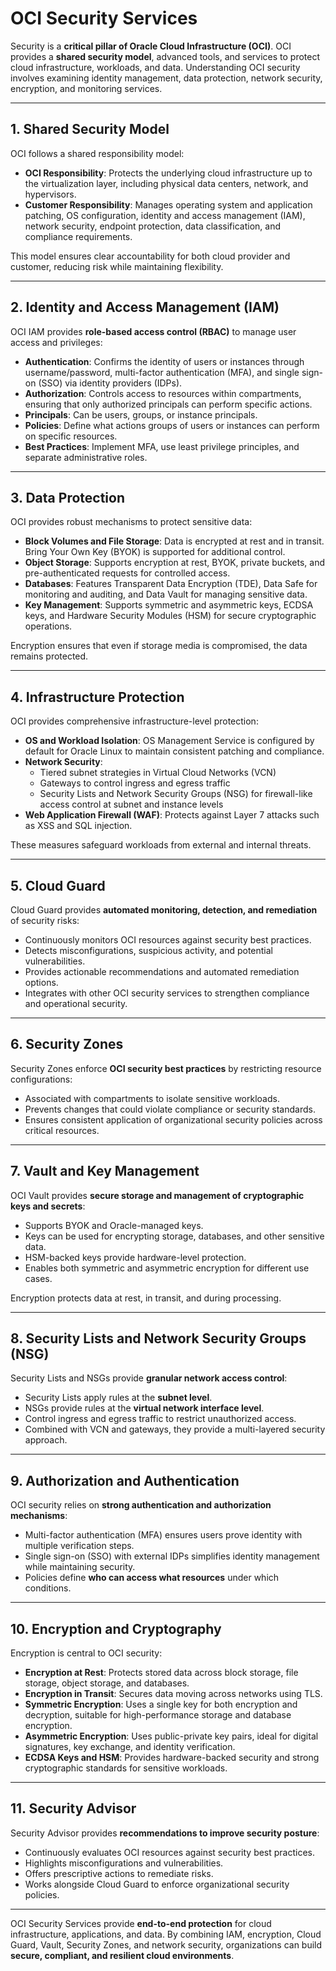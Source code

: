 # OCI Security Services

Security is a **critical pillar of Oracle Cloud Infrastructure (OCI)**. OCI provides a **shared security model**, advanced tools, and services to protect cloud infrastructure, workloads, and data. Understanding OCI security involves examining identity management, data protection, network security, encryption, and monitoring services.

---

## 1. Shared Security Model

OCI follows a shared responsibility model:

- **OCI Responsibility**: Protects the underlying cloud infrastructure up to the virtualization layer, including physical data centers, network, and hypervisors.  
- **Customer Responsibility**: Manages operating system and application patching, OS configuration, identity and access management (IAM), network security, endpoint protection, data classification, and compliance requirements.  

This model ensures clear accountability for both cloud provider and customer, reducing risk while maintaining flexibility.

---

## 2. Identity and Access Management (IAM)

OCI IAM provides **role-based access control (RBAC)** to manage user access and privileges:  

- **Authentication**: Confirms the identity of users or instances through username/password, multi-factor authentication (MFA), and single sign-on (SSO) via identity providers (IDPs).  
- **Authorization**: Controls access to resources within compartments, ensuring that only authorized principals can perform specific actions.  
- **Principals**: Can be users, groups, or instance principals.  
- **Policies**: Define what actions groups of users or instances can perform on specific resources.  
- **Best Practices**: Implement MFA, use least privilege principles, and separate administrative roles.

---

## 3. Data Protection

OCI provides robust mechanisms to protect sensitive data:

- **Block Volumes and File Storage**: Data is encrypted at rest and in transit. Bring Your Own Key (BYOK) is supported for additional control.  
- **Object Storage**: Supports encryption at rest, BYOK, private buckets, and pre-authenticated requests for controlled access.  
- **Databases**: Features Transparent Data Encryption (TDE), Data Safe for monitoring and auditing, and Data Vault for managing sensitive data.  
- **Key Management**: Supports symmetric and asymmetric keys, ECDSA keys, and Hardware Security Modules (HSM) for secure cryptographic operations.  

Encryption ensures that even if storage media is compromised, the data remains protected.

---

## 4. Infrastructure Protection

OCI provides comprehensive infrastructure-level protection:

- **OS and Workload Isolation**: OS Management Service is configured by default for Oracle Linux to maintain consistent patching and compliance.  
- **Network Security**:  
  - Tiered subnet strategies in Virtual Cloud Networks (VCN)  
  - Gateways to control ingress and egress traffic  
  - Security Lists and Network Security Groups (NSG) for firewall-like access control at subnet and instance levels  
- **Web Application Firewall (WAF)**: Protects against Layer 7 attacks such as XSS and SQL injection.  

These measures safeguard workloads from external and internal threats.

---

## 5. Cloud Guard

Cloud Guard provides **automated monitoring, detection, and remediation** of security risks:  

- Continuously monitors OCI resources against security best practices.  
- Detects misconfigurations, suspicious activity, and potential vulnerabilities.  
- Provides actionable recommendations and automated remediation options.  
- Integrates with other OCI security services to strengthen compliance and operational security.

---

## 6. Security Zones

Security Zones enforce **OCI security best practices** by restricting resource configurations:  

- Associated with compartments to isolate sensitive workloads.  
- Prevents changes that could violate compliance or security standards.  
- Ensures consistent application of organizational security policies across critical resources.

---

## 7. Vault and Key Management

OCI Vault provides **secure storage and management of cryptographic keys and secrets**:  

- Supports BYOK and Oracle-managed keys.  
- Keys can be used for encrypting storage, databases, and other sensitive data.  
- HSM-backed keys provide hardware-level protection.  
- Enables both symmetric and asymmetric encryption for different use cases.  

Encryption protects data at rest, in transit, and during processing.

---

## 8. Security Lists and Network Security Groups (NSG)

Security Lists and NSGs provide **granular network access control**:

- Security Lists apply rules at the **subnet level**.  
- NSGs provide rules at the **virtual network interface level**.  
- Control ingress and egress traffic to restrict unauthorized access.  
- Combined with VCN and gateways, they provide a multi-layered security approach.

---

## 9. Authorization and Authentication

OCI security relies on **strong authentication and authorization mechanisms**:

- Multi-factor authentication (MFA) ensures users prove identity with multiple verification steps.  
- Single sign-on (SSO) with external IDPs simplifies identity management while maintaining security.  
- Policies define **who can access what resources** under which conditions.  

---

## 10. Encryption and Cryptography

Encryption is central to OCI security:

- **Encryption at Rest**: Protects stored data across block storage, file storage, object storage, and databases.  
- **Encryption in Transit**: Secures data moving across networks using TLS.  
- **Symmetric Encryption**: Uses a single key for both encryption and decryption, suitable for high-performance storage and database encryption.  
- **Asymmetric Encryption**: Uses public-private key pairs, ideal for digital signatures, key exchange, and identity verification.  
- **ECDSA Keys and HSM**: Provides hardware-backed security and strong cryptographic standards for sensitive workloads.

---

## 11. Security Advisor

Security Advisor provides **recommendations to improve security posture**:  

- Continuously evaluates OCI resources against security best practices.  
- Highlights misconfigurations and vulnerabilities.  
- Offers prescriptive actions to remediate risks.  
- Works alongside Cloud Guard to enforce organizational security policies.

---

OCI Security Services provide **end-to-end protection** for cloud infrastructure, applications, and data. By combining IAM, encryption, Cloud Guard, Vault, Security Zones, and network security, organizations can build **secure, compliant, and resilient cloud environments**.
